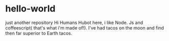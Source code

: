 # hello-world
just another repository
Hi Humans
Hubot here, i like Node. Js and coffeescript( that's what i'm made of!).
I've had tacos on the moon and find then far superior to Earth tacos.
